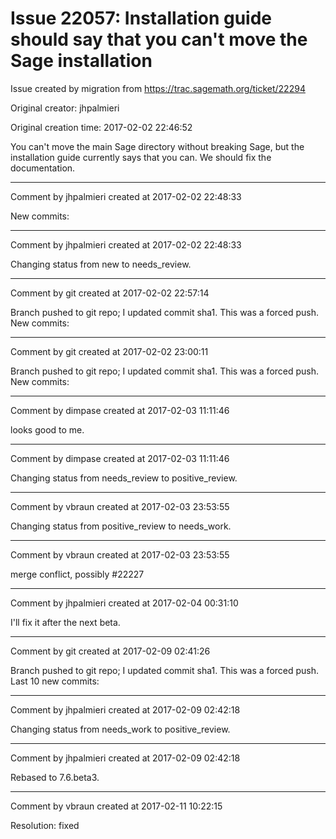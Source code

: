 # Issue 22057: Installation guide should say that you can't move the Sage installation

Issue created by migration from https://trac.sagemath.org/ticket/22294

Original creator: jhpalmieri

Original creation time: 2017-02-02 22:46:52

You can't move the main Sage directory without breaking Sage, but the installation guide currently says that you can. We should fix the documentation.


---

Comment by jhpalmieri created at 2017-02-02 22:48:33

New commits:


---

Comment by jhpalmieri created at 2017-02-02 22:48:33

Changing status from new to needs_review.


---

Comment by git created at 2017-02-02 22:57:14

Branch pushed to git repo; I updated commit sha1. This was a forced push. New commits:


---

Comment by git created at 2017-02-02 23:00:11

Branch pushed to git repo; I updated commit sha1. This was a forced push. New commits:


---

Comment by dimpase created at 2017-02-03 11:11:46

looks good to me.


---

Comment by dimpase created at 2017-02-03 11:11:46

Changing status from needs_review to positive_review.


---

Comment by vbraun created at 2017-02-03 23:53:55

Changing status from positive_review to needs_work.


---

Comment by vbraun created at 2017-02-03 23:53:55

merge conflict, possibly #22227


---

Comment by jhpalmieri created at 2017-02-04 00:31:10

I'll fix it after the next beta.


---

Comment by git created at 2017-02-09 02:41:26

Branch pushed to git repo; I updated commit sha1. This was a forced push. Last 10 new commits:


---

Comment by jhpalmieri created at 2017-02-09 02:42:18

Changing status from needs_work to positive_review.


---

Comment by jhpalmieri created at 2017-02-09 02:42:18

Rebased to 7.6.beta3.


---

Comment by vbraun created at 2017-02-11 10:22:15

Resolution: fixed
